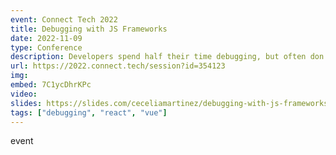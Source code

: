 ```yaml
---
event: Connect Tech 2022
title: Debugging with JS Frameworks
date: 2022-11-09
type: Conference
description: Developers spend half their time debugging, but often don't have an effective process or understanding of debugging tools. JS frameworks like React, Angular, and Vue add to the complexity of debugging. This talk will break down an approach for JS Framework debugging, including how to use tools effectively to identify common patterns of bugs. Regardless of what framework you use or your level of debugging experience, this talk will help you debug more confidently.
url: https://2022.connect.tech/session?id=354123
img:
embed: 7C1ycDhrKPc
video:
slides: https://slides.com/ceceliamartinez/debugging-with-js-frameworks
tags: ["debugging", "react", "vue"]
---
```

event
